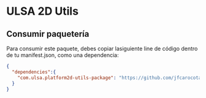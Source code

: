 # ULSA 2D Utils

## Consumir paquetería

Para consumir este paquete, debes copiar lasiguiente line de código dentro de tu manifest.json, como una dependencia:

```json
{
  "dependencies":{
    "com.ulsa.platform2d-utils-package": "https://github.com/jfcarocota/platform2d-utils-package.git"
  }
}
```
